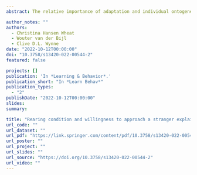 ```yaml
---
abstract: The relative importance of adaptation and individual ontogenetic experience in dogs’ high levels of behavioral compatibility with humans has been a topic of intense scientific attention over the past two decades. Salomons et al. Current Biology, 31, 3137–3144, recently presented a particularly rich data set of observations on both wolf and dog puppies that has the potential to contribute substantially to this debate. In their study subjecting wolf and dog puppies to batteries of tests, including the ability to follow human pointing gestures, Salomons et al. reported that dogs, but not wolves, have a specialized innate capacity for cooperation with humans. However, upon reanalyzing this data set, we reach a different conclusion—namely, that when controlling adequately for various environmental factors, wolves and dogs perform similarly in their cooperation with humans.

author_notes: ""
authors:
  - Christina Hansen Wheat
  - Wouter van der Bijl
  - Clive D.L. Wynne
date: "2022-10-12T00:00:00"
doi: "10.3758/s13420-022-00544-2"
featured: false

projects: []
publication: 'In *Learning & Behavior*.'
publication_short: "In *Learn Behav*"
publication_types:
  - "2"
publishDate: "2022-10-12T00:00:00"
slides: 
summary: 

title: "Rearing condition and willingness to approach a stranger explain differences in point following performance in wolves and dogs"
url_code: ""
url_dataset: ""
url_pdf: "https://link.springer.com/content/pdf/10.3758/s13420-022-00544-2.pdf"
url_poster: ""
url_project: ""
url_slides: ""
url_source: "https://doi.org/10.3758/s13420-022-00544-2"
url_video: ""
---
```


